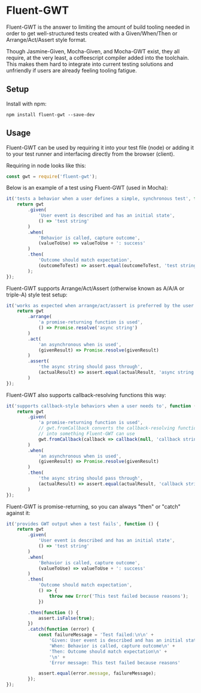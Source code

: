 # Fluent-GWT #

Fluent-GWT is the answer to limiting the amount of build tooling needed in order to get well-structured tests created with a Given/When/Then or Arrange/Act/Assert style format.

Though Jasmine-Given, Mocha-Given, and Mocha-GWT exist, they all require, at the very least, a coffeescript compiler added into the toolchain.  This makes them hard to integrate into current testing solutions and unfriendly if users are already feeling tooling fatigue.

## Setup ##

Install with npm:

```npm install fluent-gwt --save-dev```

## Usage ##

Fluent-GWT can be used by requiring it into your test file (node) or adding it to your test runner and interfacing directly from the browser (client).

Requiring in node looks like this:

```javascript
const gwt = require('fluent-gwt');
```

Below is an example of a test using Fluent-GWT (used in Mocha):

```javascript
it('tests a behavior when a user defines a simple, synchronous test', function () {
    return gwt
        .given(
            'User event is described and has an initial state',
            () => 'test string'
        )
        .when(
            'Behavior is called, capture outcome',
            (valueToUse) => valueToUse + ': success'
        )
        .then(
            'Outcome should match expectation',
            (outcomeToTest) => assert.equal(outcomeToTest, 'test string: success')
        );
});
```

Fluent-GWT supports Arrange/Act/Assert (otherwise known as A/A/A or triple-A) style test setup:

```javascript
it('works as expected when arrange/act/assert is preferred by the user', function () {
    return gwt
        .arrange(
            'a promise-returning function is used',
            () => Promise.resolve('async string')
        )
        .act(
            'an asynchronous when is used',
            (givenResult) => Promise.resolve(givenResult)
        )
        .assert(
            'the async string should pass through',
            (actualResult) => assert.equal(actualResult, 'async string')
        )
});
```

Fluent-GWT also supports callback-resolving functions this way:

```javascript
it('supports callback-style behaviors when a user needs to', function () {
    return gwt
        .given(
            'a promise-returning function is used',
            // gwt.fromCallback converts the callback-resolving function
            // into something Fluent-GWT can use
            gwt.fromCallback(callback => callback(null, 'callback string'))
        )
        .when(
            'an asynchronous when is used',
            (givenResult) => Promise.resolve(givenResult)
        )
        .then(
            'the async string should pass through',
            (actualResult) => assert.equal(actualResult, 'callback string')
        )
});
```

Fluent-GWT is promise-returning, so you can always "then" or "catch" against it:

```javascript
it('provides GWT output when a test fails', function () {
    return gwt
        .given(
            'User event is described and has an initial state',
            () => 'test string'
        )
        .when(
            'Behavior is called, capture outcome',
            (valueToUse) => valueToUse + ': success'
        )
        .then(
            'Outcome should match expectation',
            () => {
                throw new Error('This test failed because reasons');
            })

        .then(function () {
            assert.isFalse(true);
        })
        .catch(function (error) {
            const failureMessage = 'Test failed:\n\n' +
                'Given: User event is described and has an initial state\n' +
                'When: Behavior is called, capture outcome\n' +
                'Then: Outcome should match expectation\n' +
                '\n' +
                'Error message: This test failed because reasons'

            assert.equal(error.message, failureMessage);
        });
});
```